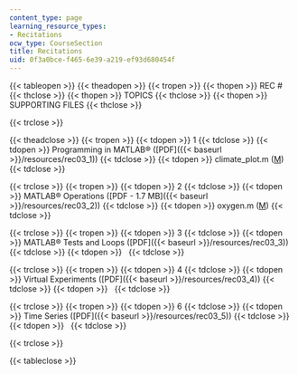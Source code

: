 ```yaml
---
content_type: page
learning_resource_types:
- Recitations
ocw_type: CourseSection
title: Recitations
uid: 0f3a0bce-f465-6e39-a219-ef93d680454f
---
```


{{< tableopen >}}
{{< theadopen >}}
{{< tropen >}}
{{< thopen >}}
REC #
{{< thclose >}}
{{< thopen >}}
TOPICS
{{< thclose >}}
{{< thopen >}}
SUPPORTING FILES
{{< thclose >}}

{{< trclose >}}

{{< theadclose >}}
{{< tropen >}}
{{< tdopen >}}
1
{{< tdclose >}}
{{< tdopen >}}
Programming in MATLAB® ([PDF]({{< baseurl >}}/resources/rec03_1))
{{< tdclose >}}
{{< tdopen >}}
climate\_plot.m ([M](/courses/civil-and-environmental-engineering/1-017-computing-and-data-analysis-for-environmental-applications-fall-2003/recitations/climate_plot.m))
{{< tdclose >}}

{{< trclose >}}
{{< tropen >}}
{{< tdopen >}}
2
{{< tdclose >}}
{{< tdopen >}}
MATLAB® Operations ([PDF - 1.7 MB]({{< baseurl >}}/resources/rec03_2))
{{< tdclose >}}
{{< tdopen >}}
oxygen.m ([M](/courses/civil-and-environmental-engineering/1-017-computing-and-data-analysis-for-environmental-applications-fall-2003/recitations/oxygen.m))
{{< tdclose >}}

{{< trclose >}}
{{< tropen >}}
{{< tdopen >}}
3
{{< tdclose >}}
{{< tdopen >}}
MATLAB® Tests and Loops ([PDF]({{< baseurl >}}/resources/rec03_3))
{{< tdclose >}}
{{< tdopen >}}
 
{{< tdclose >}}

{{< trclose >}}
{{< tropen >}}
{{< tdopen >}}
4
{{< tdclose >}}
{{< tdopen >}}
Virtual Experiments ([PDF]({{< baseurl >}}/resources/rec03_4))
{{< tdclose >}}
{{< tdopen >}}
 
{{< tdclose >}}

{{< trclose >}}
{{< tropen >}}
{{< tdopen >}}
6
{{< tdclose >}}
{{< tdopen >}}
Time Series ([PDF]({{< baseurl >}}/resources/rec03_5))
{{< tdclose >}}
{{< tdopen >}}
 
{{< tdclose >}}

{{< trclose >}}

{{< tableclose >}}